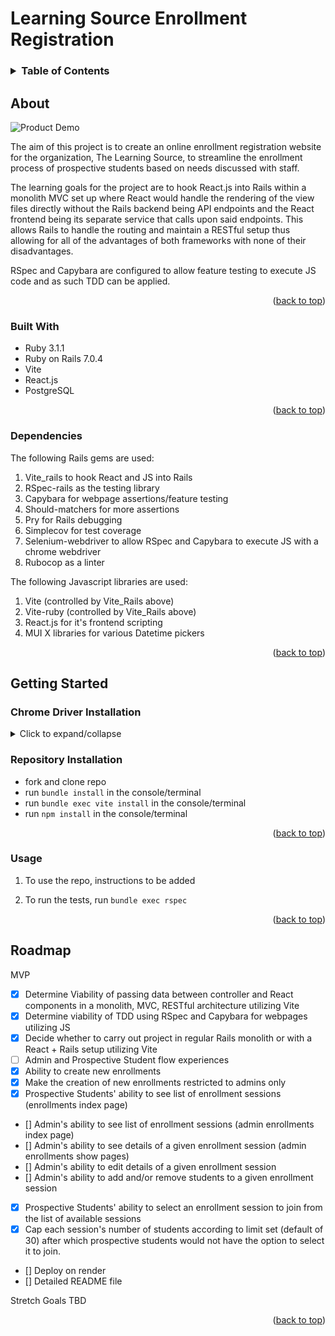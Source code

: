 # Learning Source Enrollment Registration

<!-- TABLE OF CONTENTS -->
<h3>
  <details>
    <summary>Table of Contents</summary>
    <ol>
      <li>
        <a href="#About">About</a>
        <ul>
          <li><a href="#built-with">Built With</a></li>
          <li><a href="#dependencies">Dependencies</a></li>
        </ul>
      </li>
      <li>
        <a href="#getting-started">Getting Started</a>
        <ul>
            <li><a href="#chrome_driver-installation">Chrome Driver Installation</a></li>
            <li><a href="#repository-installation">Repository Installation</a></li>
            <li><a href="#usage">Usage</a></li>
        </ul>
      </li>
      <li><a href="#roadmap">Roadmap</a></li>
    </ol>
  </details>
</h3>

<!-- About -->
## About

![Product Demo](assets/demo.gif)

The aim of this project is to create an online enrollment registration website for the organization, The Learning Source, to streamline the enrollment process of prospective students based on needs discussed with staff.

The learning goals for the project are to hook React.js into Rails within a monolith MVC set up where React would handle the rendering of the view files directly without the Rails backend being API endpoints and the React frontend being its separate service that calls upon said endpoints. This allows Rails to handle the routing and maintain a RESTful setup thus allowing for all of the advantages of both frameworks with none of their disadvantages.

RSpec and Capybara are configured to allow feature testing to execute JS code and as such TDD can be applied.

<p align="right">(<a href="#top">back to top</a>)</p>

<!-- Built With -->
### Built With

<ul>
    <li> Ruby 3.1.1 </li>
    <li> Ruby on Rails 7.0.4</li>
    <li> Vite </li>
    <li> React.js </li>
    <li> PostgreSQL </li>
</ul>

<p align="right">(<a href="#top">back to top</a>)</p>

<!-- Dependencies -->
### Dependencies

The following Rails gems are used:

1) Vite_rails to hook React and JS into Rails
2) RSpec-rails as the testing library
3) Capybara for webpage assertions/feature testing
4) Should-matchers for more assertions
5) Pry for Rails debugging
6) Simplecov for test coverage
7) Selenium-webdriver to allow RSpec and Capybara to execute JS with a chrome webdriver
8) Rubocop as a linter

The following Javascript libraries are used:
1) Vite (controlled by Vite_Rails above)
2) Vite-ruby (controlled by Vite_Rails above)
3) React.js for it's frontend scripting
4) MUI X libraries for various Datetime pickers

<p align="right">(<a href="#top">back to top</a>)</p>

<!-- Getting Started -->
## Getting Started

<!-- Installation -->
### Chrome Driver Installation
<details>
<summary> Click to expand/collapse </summary>
<br>
Chrome Driver is needed for the selenium webdriver gem to function allowing RSpec and Capybara to run the JS correctly and test the webpage contents.

### macOS:
1) run `brew install --cask chromedriver`

2) run `chromeDriver -v` to confirm installation

Optional, if quarantined by macOS:

3) run `which chromedriver` to find out installation path. Output should look similar to: `/usr/local/bin/chromedriver`

4) run `xattr -d com.apple.quarantine /usr/local/bin/chromedriver`

5) confirm that it now works by repeating step 2

<p align="right">(<a href="#top">back to top</a>)</p>
</details>

<!-- Repository Installation -->
### Repository Installation
* fork and clone repo
* run `bundle install` in the console/terminal
* run `bundle exec vite install` in the console/terminal
* run `npm install` in the console/terminal

<p align="right">(<a href="#top">back to top</a>)</p>

<!-- Usage -->
### Usage

1) To use the repo, instructions to be added

2) To run the tests, run `bundle exec rspec`

<p align="right">(<a href="#top">back to top</a>)</p>

<!-- ROADMAP -->
## Roadmap

MVP
* [x] Determine Viability of passing data between controller and React components in a monolith, MVC, RESTful architecture utilizing Vite
* [x] Determine viability of TDD using RSpec and Capybara for webpages utilizing JS
* [x] Decide whether to carry out project in regular Rails monolith or with a React + Rails setup utilizing Vite
* [ ] Admin and Prospective Student flow experiences
* [x] Ability to create new enrollments
* [x] Make the creation of new enrollments restricted to admins only
* [x] Prospective Students' ability to see list of enrollment sessions (enrollments index page)
* [] Admin's ability to see list of enrollment sessions (admin enrollments index page)
* [] Admin's ability to see details of a given enrollment session (admin enrollments show pages)
* [] Admin's ability to edit details of a given enrollment session
* [] Admin's ability to add and/or remove students to a given enrollment session
* [x] Prospective Students' ability to select an enrollment session to join from the list of available sessions
* [x] Cap each session's number of students according to limit set (default of 30) after which prospective students would not have the option to select it to join.
* [] Deploy on render
* [] Detailed README file

Stretch Goals
TBD

<p align="right">(<a href="#top">back to top</a>)</p>
